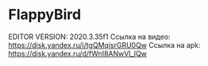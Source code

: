 # FlappyBird
EDITOR VERSION: 2020.3.35f1
Ссылка на видео: https://disk.yandex.ru/i/tgQMqisrGRU0Qw
Ссылка на apk: https://disk.yandex.ru/d/fWnI8ANwVl_IQw
